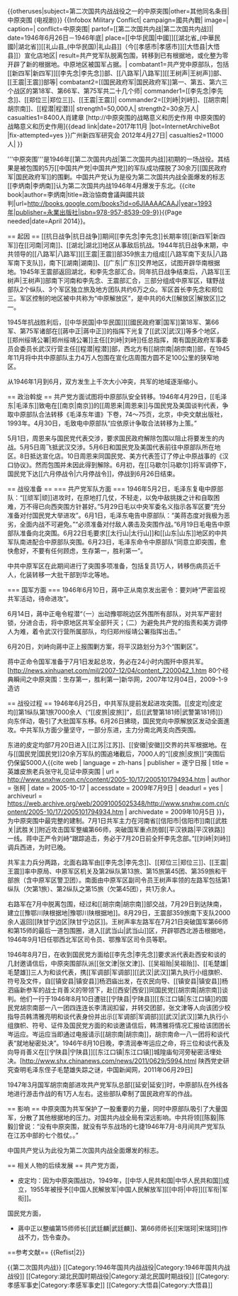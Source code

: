 {{otheruses|subject=第二次国共内战战役之一的中原突围|other=其他同名条目|中原突围 (电视剧)}}
{{Infobox Military Conflict|
campaign=國共內戰|
image=|
caption=|
conflict=中原突围|
partof=[[第二次国共内战|第二次国共内战]]|
date=1946年6月26日－1946年底|
place=[[中华民国|中國]][[湖北省_(中華民國)|湖北省]][[礼山县_(中华民国)|礼山县]]（今[[孝感市|孝感市]][[大悟县|大悟县]]）宣化店地区|
result=共产党军队脱离包围，转移到已有根据地，或化整为零开辟了新的根据地。中原地区被国军占据。|
combatant1=共产党中原部队，包括[[新四军|新四军]][[李先念|李先念]]部、[[八路军|八路军]][[王树声|王树声]]部、[[王震|王震]]部等|
combatant2=[[国民政府军|国民政府军]]第一、第五、第六三个战区的第18军、第66军、第75军共二十几个师| 
commander1=[[李先念|李先念]]、[[郑位三|郑位三]]、[[王震|王震]]|
commander2=[[刘峙|刘峙]]、[[胡宗南|胡宗南]]、[[程潜|程潜]]|
strength1=50,000人|
strength2=30余万人|
casualties1=8400人<ref>肖建章 [http://中原突围的战略意义和历史作用 中原突围的战略意义和历史作用]{{dead link|date=2017年11月 |bot=InternetArchiveBot |fix-attempted=yes }}广州新四军研究会 2012年4月27日</ref>|
casualties2=11000人|
}}

'''中原突围'''是1946年[[第二次国共内战|第二次国共内战]]初期的一场战役。其结果是被包围的5万[[中国共产党|中国共产党]]的军队成功摆脱了30余万[[国民政府军|国民政府军]]的围剿。中国共产党认为是役为第二次国共内战全面爆发的标志<ref>[[李炳南|李炳南]]认为第二次国共内战1946年4月爆发于东北。{{cite book|author=李炳南|title=政治協商會議與國共談判|url=http://books.google.com/books?id=o6JIAAAACAAJ|year=1993年|publisher=永業出版社|isbn=978-957-8539-09-9}}</ref>{{Page needed|date=April 2014}}。

== 起因 ==
[[抗日战争|抗日战争]]期间[[李先念|李先念]]长期率领[[新四军|新四军]]在[[河南|河南]]、[[湖北|湖北]]地区从事敌后抗战。1944年抗日战争末期，中共领导的[[八路军|八路军]][[王震|王震]]部359旅主力组成[[八路军南下支队|八路军南下支队]]，南下[[湖南|湖南]]、[[广东|广东]]交界地区，试图开辟华南根据地。1945年王震部返回湖北，和李先念部汇合。同年抗日战争结束后，八路军[[王树声|王树声]]部南下河南和李先念、王震部汇合，三部分组成中原军区，辖野战部队2个纵队、3个军区独立旅及地方团队共约6万之众。军区首长李先念和郑位三。军区控制的地区被中共称为“中原解放区”，是中共的6大[[解放区|解放区]]之一。

1945年抗战胜利后，[[中华民国|中华民国]][[國民政府軍|国军]]第18军、第66军、第75军诸部在[[蔣中正|蔣中正]]的指挥下光复了[[武汉|武汉]]等多个地区，[[郑州绥靖公署|郑州绥靖公署]]主任[[刘峙|刘峙]]任总指挥，南有国民政府军事委员会委员长武汉行营主任[[程潜|程潜]]部，西北方有[[胡宗南|胡宗南]]部，在1945年11月将中共中原部队主力4万人包围在宣化店周围方圆不足100公里的狭窄地区。

从1946年1月到6月，双方发生上千次大小冲突，共军的地域逐渐缩小。

== 政治斡旋 ==
共产党方面试图将中原部队安全转移。1946年4月29日，[[毛泽东|毛泽东]]致电在[[南京|南京]]的[[周恩来|周恩来]]与国民党及美国谈判代表，争取中原部队合法转移<ref>《毛泽东年谱》下卷，74～75页，北京，中央文献出版社，1993年</ref>。4月30日，毛致电中原部队“应依原计争取合法转移为上策。”

5月1日，周恩来与国民党代表交涉，要求国民政府解除包围以阻止将要发生的内战。5月5日周飞抵武汉交涉。5月6日和国民党及美国代表前往中原部队所在地区。8日抵达宣化店。10日周恩来同国民党、美方代表签订了停止中原战事的《汉口协议》。然而包围并未因此得到解除。6月初，在[[马歇尔|马歇尔]]将军调停下，国民党下达[[六月停战令|六月停战令]]，停战到6月26日结束。

== 战役准备 ==
=== 共产党军队方面 ===
1946年5月2日，毛泽东复电中原部队：“[[顽军|顽]]进攻时，在原地打几仗，不轻走，以免中敌挑拨之计和自取困难，万不得已向西突围方针甚好。”5月29日毛以中央军委名义指示各军区要“充分准备对付国民党大举进攻”。6月1日，毛泽东电告中原部队：“美蒋态度对我极为恶劣，全面内战不可避免。”“必须准备对付敌人袭击及突围作战。”6月19日毛电告中原部队准备向北突围。6月22日毛要求[[太行山|太行山]]和[[山东|山东]]地区的中共军队南进配合中原部队突围。6月23日，毛泽东命令中原部队“同意立即突围，愈快愈好，不要有任何顾虑，生存第一，胜利第一”。

中共中原军区在此期间进行了突围多项准备，包括复员1万人，转移伤病员近千人，化装转移一大批干部到华北等地。

=== 国军方面 ===
1946年6月10日，蔣中正从南京发出密令：要刘峙“严密监视共军活动，待命进攻”。

6月14日，蔣中正电令程潜“（一）出动豫鄂皖边区外围所有部队，对共军严密封锁，分进合击，将中原地区共军全部歼灭；（二）为避免共产党的指责和美方调停人为难，着令武汉行营所属部队，均归郑州绥靖公署指挥出击。” 

6月20日，刘峙向蔣中正上报围剿方案，将平汉路划分为3个“围剿区”。

蒋中正命令国军准备于7月1日发起总攻，务必在24小时内围歼中原共军。 <ref name="xinhua">[http://news.xinhuanet.com/mil/2007-12/04/content_7200042_1.htm 80个经典瞬间之中原突围：生存第一，胜利第一]新华网，2007年12月04日，2009-1-9造访</ref>

== 战役过程 ==
1946年6月25日，中共军队提前发起进攻突围。[[皮定均|皮定均]]第1纵队第1旅7000余人（“[[皮旅|皮旅]]”，后[[武警第181师|武警第181师]]）向东佯动，吸引了大批国军东移。6月26日拂晓，国民党向中原解放区发动全面進攻。中共军队方面少量坚守，一部分东进，主力分南北两支向西突围。

东进的皮定均部7月20日进入[[江苏|江苏]]、[[安徽|安徽]]交界的共军根据地。在与[[国民党|国民党]]20余万军队的围追堵截后，7000人的“[[皮旅|皮旅]]”突围后仍保留5000人<ref>{{cite web | language = zh-hans | publisher = 遂宁日报 | title = 英雄皮旅老兵张守礼见证中原突围 | url = http://www.snxhw.com.cn/content/2005-10/17/2005101794934.htm | author = 张柯 | date = 2005-10-17 | accessdate = 2009年7月9日 | deadurl = yes | archiveurl = https://web.archive.org/web/20091005025348/http://www.snxhw.com.cn/content/2005-10/17/2005101794934.htm | archivedate = 2009年10月5日 }}</ref>，为中原突围中最完整的建制。7月1日共军主力在河南省[[信阳市|信阳市]]南[[武胜关|武胜关]]附近攻击国军整编第66师，突破国军重点防御[[平汉铁路|平汉铁路]]一线。蒋中正严令刘峙“跟踪追击，务必于7月20日前全歼李先念部。”[[刘峙|刘峙]]调兵西进，为时已晚。

共军主力兵分两路，北面右路军由[[李先念|李先念]]、[[郑位三|郑位三]]、[[王震|王震]]率中原局、中原军区机关及第2纵队第13旅、第15旅第45团、第359旅和干部旅（含中原军区警卫团）。南面由中原军区副司令员王树声率领的左路军包括第1纵队（欠第1旅）、第2纵队之第15旅（欠第45团），共1万余人。

右路军在7月中脱离包围，经过和[[胡宗南|胡宗南]]部交战，7月29日到达陕南，建立[[豫鄂川陕根据地|豫鄂川陕根据地]]。8月29日，王震部359旅南下支队2000余人返回[[陕甘宁边区|陕甘宁边区]]。王树声率左路军在7月21日突破国军第66师和第15师的最后一道包围圈，进入[[武当山|武当山]]区，开辟鄂西北游击根据地，1946年9月1日任鄂西北军区司令员、鄂豫军区司令员等职。

1946年8月7日，在收到国民党方面给[[李先念|李先念]]要求派代表赴西安和谈的几封邀请信后，中原突围部队派[[张文津|张文津]]、[[吴祖贻|吴祖贻]]、[[毛楚雄|毛楚雄]]三人为和谈代表，携[[军调部|军调部]][[武汉|武汉]]第九执行小组旗帜、符号及文件，自[[镇安县|镇安县]]杨泗庙出发，在农民向导、[[镇安县|镇安县]]杨泗庙新参军的战士肖善义的带领下，赴[[西安|西安]]同国民党[[胡宗南|胡宗南]]谈判。他们一行于1946年8月10日遭驻[[宁陕县|宁陕县]][[东江口镇|东江口镇]]的国民党胡宗南部一八一团四连连长李清润扣留，并转交团部，张文津等人向该团少校指导员韩清雅亮明和谈代表身份并出示[[军调部|军调部]][[武汉|武汉]]第九执行小组旗帜、符号、证件及国民党方面的和谈邀请信后，韩清雅将情况汇报给该团团长岑运应。岑运应当即通过电报请示[[胡宗南|胡宗南]]，胡宗南命一八一团将和谈代表“就地秘密处决”。1946午8月10日晚，李清润奉岑运应之命，将三位和谈代表及向导肖善义在[[宁陕县|宁陕县]][[东江口镇|东江口镇]]城隍庙旬河旁秘密活埋处决。<ref>[http://www.shx.chinanews.com/news/2011/0629/5994.html 陕西党史研究查明毛泽东侄子毛楚雄失踪之谜，中国新闻网，2011年06月29日]</ref>

1947年3月国军胡宗南部进攻共产党军队总部[[延安|延安]]时，中原部队在外线各地进行游击作战的有1万人左右。这些部队牵制了国民政府军的作战。

== 影响 ==
中原突围为共军保护了一股重要的力量，同时中原部队吸引了大量国军，分散了其他根据地的压力。对国共内战全局有深远影响。中共将领[[陈毅|陈毅]]曾说：“没有中原突围，就没有华东战场的七捷<ref>1946年7月-8月间共产党军队在江苏中部的七个胜仗。</ref>。”

中国共产党认为此役为第二次国共内战全面爆发的标志。

== 相关人物的后续发展 ==
共产党方面，
* 皮定均：因为中原突围战功，1949年，[[中华人民共和国|中华人民共和国]]成立，1955年被授予[[中国人民解放军|中国人民解放军]][[中将|中将]][[军衔|军衔]]。

国民党方面，
* 蔣中正以整编第15师师长[[武廷麟|武廷麟]]、第66师师长[[宋瑞珂|宋瑞珂]]作战不力，饬令查办。

==参考文献==
{{Reflist|2}}

{{第二次国共内战}}
[[Category:1946年国共内战战役|Category:1946年国共内战战役]]
[[Category:湖北民国时期战役|Category:湖北民国时期战役]]
[[Category:孝感军事史|Category:孝感军事史]]
[[Category:大悟县|Category:大悟县]]